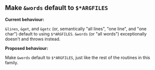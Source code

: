 ## Make `&words` default to `$*ARGFILES`

**Current behaviour:**

`&lines`, `&get`, and `&getc` (or, semantically "all lines", "one line",
and "one char") default to using `$*ARGFILES`. `&words` (or "all words")
exceptionally doesn't and throws instead.

**Proposed behaviour:**

Make `&words` default to `$*ARGFILES`, just like the rest of the routines
in this family.
